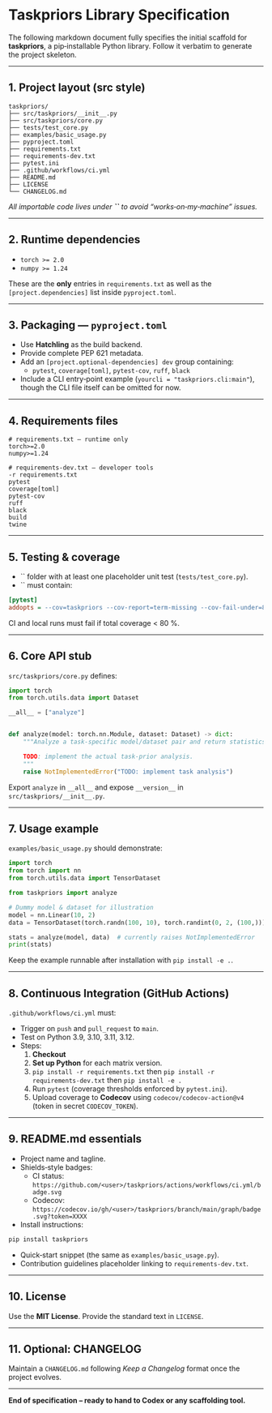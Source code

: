# Taskpriors Library Specification

The following markdown document fully specifies the initial scaffold for **taskpriors**, a pip‑installable Python library. Follow it verbatim to generate the project skeleton.

---

## 1. Project layout (src style)

```text
taskpriors/
├── src/taskpriors/__init__.py
├── src/taskpriors/core.py
├── tests/test_core.py
├── examples/basic_usage.py
├── pyproject.toml
├── requirements.txt
├── requirements-dev.txt
├── pytest.ini
├── .github/workflows/ci.yml
├── README.md
├── LICENSE
└── CHANGELOG.md
```

*All importable code lives under **``** to avoid “works‑on‑my‑machine” issues.*

---

## 2. Runtime dependencies

- `torch >= 2.0`
- `numpy >= 1.24`

These are the **only** entries in `requirements.txt` as well as the `[project.dependencies]` list inside `pyproject.toml`.

---

## 3. Packaging — `pyproject.toml`

- Use **Hatchling** as the build backend.
- Provide complete PEP 621 metadata.
- Add an `[project.optional-dependencies] dev` group containing:
  - `pytest`, `coverage[toml]`, `pytest-cov`, `ruff`, `black`
- Include a CLI entry‑point example (`yourcli = "taskpriors.cli:main"`), though the CLI file itself can be omitted for now.

---

## 4. Requirements files

```text
# requirements.txt – runtime only
torch>=2.0
numpy>=1.24
```

```text
# requirements-dev.txt – developer tools
-r requirements.txt
pytest
coverage[toml]
pytest-cov
ruff
black
build
twine
```

---

## 5. Testing & coverage

- \`\` folder with at least one placeholder unit test (`tests/test_core.py`).
- \`\` must contain:

```ini
[pytest]
addopts = --cov=taskpriors --cov-report=term-missing --cov-fail-under=80
```

CI and local runs must fail if total coverage < 80 %.

---

## 6. Core API stub

`src/taskpriors/core.py` defines:

```python
import torch
from torch.utils.data import Dataset

__all__ = ["analyze"]


def analyze(model: torch.nn.Module, dataset: Dataset) -> dict:
    """Analyze a task‑specific model/dataset pair and return statistics.

    TODO: implement the actual task‑prior analysis.
    """
    raise NotImplementedError("TODO: implement task analysis")
```

Export `analyze` in `__all__` and expose `__version__` in `src/taskpriors/__init__.py`.

---

## 7. Usage example

`examples/basic_usage.py` should demonstrate:

```python
import torch
from torch import nn
from torch.utils.data import TensorDataset

from taskpriors import analyze

# Dummy model & dataset for illustration
model = nn.Linear(10, 2)
data = TensorDataset(torch.randn(100, 10), torch.randint(0, 2, (100,)))

stats = analyze(model, data)  # currently raises NotImplementedError
print(stats)
```

Keep the example runnable after installation with `pip install -e .`.

---

## 8. Continuous Integration (GitHub Actions)

`.github/workflows/ci.yml` must:

- Trigger on `push` and `pull_request` to `main`.
- Test on Python 3.9, 3.10, 3.11, 3.12.
- Steps:
  1. **Checkout**
  2. **Set up Python** for each matrix version.
  3. `pip install -r requirements.txt` then `pip install -r requirements-dev.txt` then `pip install -e .`
  4. Run `pytest` (coverage thresholds enforced by `pytest.ini`).
  5. Upload coverage to **Codecov** using `codecov/codecov-action@v4` (token in secret `CODECOV_TOKEN`).

---

## 9. README.md essentials

- Project name and tagline.
- Shields‑style badges:
  - CI status: `https://github.com/<user>/taskpriors/actions/workflows/ci.yml/badge.svg`
  - Codecov: `https://codecov.io/gh/<user>/taskpriors/branch/main/graph/badge.svg?token=XXXX`
- Install instructions:

```bash
pip install taskpriors
```

- Quick‑start snippet (the same as `examples/basic_usage.py`).
- Contribution guidelines placeholder linking to `requirements-dev.txt`.

---

## 10. License

Use the **MIT License**. Provide the standard text in `LICENSE`.

---

## 11. Optional: CHANGELOG

Maintain a `CHANGELOG.md` following *Keep a Changelog* format once the project evolves.

---

**End of specification – ready to hand to Codex or any scaffolding tool.**

